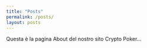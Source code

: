 ```yaml
---
title: "Posts"
permalink: /posts/
layout: posts
---
```


Questa è la pagina About del nostro sito Crypto Poker...
